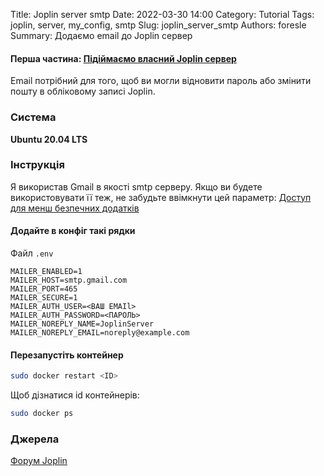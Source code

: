 Title: Joplin server smtp
Date: 2022-03-30 14:00
Category: Tutorial
Tags: joplin, server, my_config, smtp
Slug: joplin_server_smtp
Authors: foresle
Summary: Додаємо email до Joplin сервер

#### Перша частина: [Підіймаємо власний Joplin сервер]({filename}/install_joplin_server.md)

Email потрібний для того, щоб ви могли відновити пароль або змінити пошту в обліковому записі Joplin.

### Система

**Ubuntu 20.04 LTS**

### Інструкція

Я використав Gmail в якості smtp серверу.
Якщо ви будете використовувати її теж, не забудьте ввімкнути цей параметр: [Доступ для менш безпечних додатків](https://myaccount.google.com/lesssecureapps) 


#### Додайте в конфіг такі рядки

Файл `.env`

```env
MAILER_ENABLED=1
MAILER_HOST=smtp.gmail.com
MAILER_PORT=465
MAILER_SECURE=1
MAILER_AUTH_USER=<ВАШ EMAIl>
MAILER_AUTH_PASSWORD=<ПАРОЛЬ>
MAILER_NOREPLY_NAME=JoplinServer
MAILER_NOREPLY_EMAIL=noreply@example.com
```

#### Перезапустіть контейнер

```sh
sudo docker restart <ID>
```

Щоб дізнатися id контейнерів:
```sh
sudo docker ps
```


### Джерела

[Форум Joplin](https://discourse.joplinapp.org/t/joplin-server-2-2-6-email-settings/18608/5)
